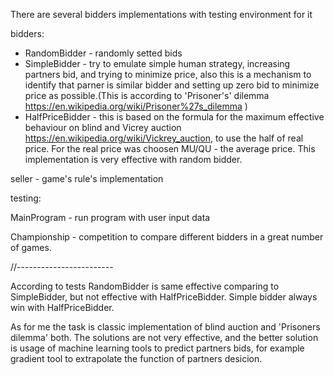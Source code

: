 There are several bidders implementations with testing environment for it

bidders:

- RandomBidder - randomly setted bids
- SimpleBidder - try to emulate simple human strategy, increasing partners bid, and trying to minimize price, also this is a mechanism to identify that parner is similar bidder and setting up zero bid to minimize price as possible.(This is according to 'Prisoner's' dilemma https://en.wikipedia.org/wiki/Prisoner%27s_dilemma )
- HalfPriceBidder - this is based on the formula for the maximum effective behaviour on blind and Vicrey auction https://en.wikipedia.org/wiki/Vickrey_auction, to use the half of real price. For the real price was choosen MU/QU - the average price. This implementation is very effective with random bidder.

seller - game's rule's implementation

testing:

MainProgram - run program with user input data

Championship - competition to compare different bidders in a great number of games.

//------------------------

According to tests RandomBidder is same effective comparing to SimpleBidder, but not effective with HalfPriceBidder.
Simple bidder always win with HalfPriceBidder.

As for me the task is classic implementation of blind auction and 'Prisoners dilemma' both. The solutions are not very effective, and the better solution is usage of machine learning tools to predict partners bids, for example gradient tool to extrapolate the function of partners desicion.
